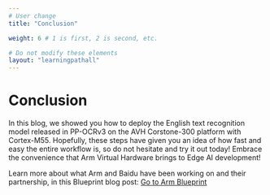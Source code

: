 ```yaml
---
# User change
title: "Conclusion"

weight: 6 # 1 is first, 2 is second, etc.

# Do not modify these elements
layout: "learningpathall"
---
```


# Conclusion
In this blog, we showed you how to deploy the English text recognition model released in PP-OCRv3 on the AVH Corstone-300 platform with Cortex-M55. Hopefully, these steps have given you an idea of how fast and easy the entire workflow is, so do not hesitate and try it out today! Embrace the convenience that Arm Virtual Hardware brings to Edge AI development!

Learn more about what Arm and Baidu have been working on and their partnership, in this Blueprint blog post: [Go to Arm Blueprint](https://www.arm.com/blogs/blueprint/baidu-paddlepaddle)







